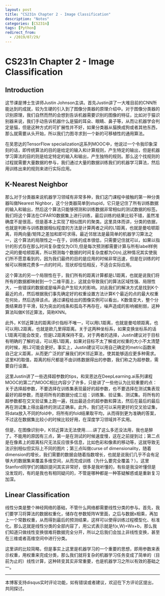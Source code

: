 ```yaml
---
layout: post
title: "CS231n Chapter 2 - Image Classification"
description: "Notes"
categories: [CS231n]
tags: [Python]
redirect_from:
  - /2019/07/29/
---
```


# CS231n Chapter 2 - Image Classification    

## Introduction  

这节课是博士生讲师Justin Johnson主讲。首先Justin讲了一大堆目前的CNN所能达到的成就，较为生硬的引入到了图像分类器的原理介绍中。对于图像分类器的识别原理，我们自然而然的会想到告诉机器需要识别的图像的特征，比如对于猫识别器来说，我们手动告诉机器什么是猫的耳朵、眼睛、鼻子等，从而让机器学会判定是猫，但是这种方式的可扩展性并不好，如果分类器从猫换成狗或者其他东西，那么就需要从头开始，所以我们力图寻求到一个新的可移植性的通用算法。  

在吴恩达的TensorFlow specialization这系列MOOC中，他说过一个令我印象深刻的话，即传统算法的目的是给定的输入和计算规则，产生特定的输出，但是机器学习算法的目的则是给定特定的输入和输出，产生独特的规则。那么这个找规则的过程就需要大量数据的参与，我们通过大量的数据训练我们的机器学习算法，然后用训练出来的规则来进行实际应用。  

## K-Nearest Neighbor  

那么对于分类器来说机器学习领域有非常多种，我们这门课程中接触的第一种分类器叫做Nearest Nighbor，这个分类器简单到stupid，它只是记住了所有训练数据的输入和输出，然后这个算法只能够预测和训练数据非常相似的测试数据的标签。我们将这个算法在CIFAR10数据集上进行训练，最后训练的结果比较不错，虽然准确度不是很高，但是基本上实现了相似图片的聚类。这里具体而讲，分类的依据，也就是判断与训练数据相似程度的方法是计算两者之间的L1距离，也就是曼哈顿距离，将两向量/矩阵之差加和即可求得。最近邻居法是最简单的机器学习算法之一，这个算法的局限性之一在于，训练的成本很低，只需要记住就可以，如果以指针的形式存在那么时间复杂度仅为O(1),但是每次预测都需要计算与所有label样例之间的曼哈顿距离，所以预测每个数据的时间复杂度都为O(n),这种情况其实使我们所不愿意看到的，因为我们最终的目的是应用的时候非常迅速，但是在训练的时候可以稍微花费多一点的时间，现状却恰恰相反，不适合实际应用。  

这个算法的另一个局限性在于，我们所有的距离计算都是L1距离，也就是说我们将所有的数据都映射到一个二维平面上，这就会导致我们的算法区域性强、局限性大，一些错误的数据或是噪声会产生较大的影响。对此我们的解决方式是找到K个最近的点，然后根据我们事先确定好的权重设置方法计算K个最近的点的最大权重在何处，然后选择该点。通过课程给出的图像实例可以看出，K数值变大，整个分类结果趋于平滑，较为突出的线条和孤岛不再存在，噪声造成的影响被削弱，这种算法叫做K邻近算法，简称KNN。  

此外，K邻近算法的距离评价指标不唯一，可以用L1距离，也就是曼哈顿距离，也可以用L2距离，也就是欧几里得距离。关于这两种坐标系，如果变换坐标系的话L1距离可能会改变，但是L2距离保持不变。对于两者的选择，Justin建议对于目标有明确的了解的话，可以用L1距离，如果对目标不太了解或对权重的大小不太清楚的时候，用L2可能会更好。事实上，Justin建议可以用自己确定的metric函数来自己定义距离，从而更广泛的扩展我们的K邻近算法，使其能够适应更多种需求。这里K的取值，距离的标尺都是不由训练数据得出的参数，我们称之为超参数，需要自行设置。  

这里Justin讲了一些选择超参数的tips，和吴恩达在DeepLearning.ai系列课程MOOC的第二门MOOC相比内容少了许多，只是讲了一些他认为比较重要的点：关于选择超参数，不要选择在训练集表现最好的超参数，也不要选择在测试集表现最好的超参数，而是将所有的数据分成三组：训练集、验证集、测试集。将所有的超参数都在交叉验证集上跑一遍，找出最适合的超参数和算法，然后在最后的最后再在测试集上得出最终的测试正确率。此外，我们还可以采用更好的交叉验证集，将data放入不同的fold中，将所有的fold结果取平均，从而得到更为准确的答案，不过这在数据集比较小的时候比较好用，在深度学习领域并不实用。  

但是，在图像识别中，K邻近算法无法使用……讲了这么多还没法用，我也是醉了。不能用的原因有三点，第一是在测试的时候速度慢，这在之前提到过；第二点是在像素上的距离标尺无法反应很多信息，比如色彩和像素的移动等，这就导致无法识别相似但实际上不同的图片；第三点叫做curse of dimensionality，随着dimension的增长，我们需要的数据会随着指数增长，也就是说我们几乎不会有足够大的数据集来覆盖多维空间，从而完成训练（为什么要完全覆盖？）。这里Stanford同学们的踊跃提问其实非常好，很多是我听懂的，有些是我没听懂但是没发现的，有的是我也有相同疑问的，不管是哪种都是一种答疑解惑或是重新复习加深。  

## Linear Classification  

线性分类是整个神经网络的基础，不管什么网络都需要线性分类的参与。首先，我们要学习将算法的数据权重化，储存在参数矩阵W里面，之后与数据x相乘，再加上一个常数权重，从而得到最后的预测结果，这样可以使得训练过程模型化、标准化。那么这就是线性分类的全部内容了，用公式表示就是f(x,W)=Wx+b，那么我们知道只做线性变换很难将数据完全分开，所以之后我们会加上非线性变换，甚至在三维或者高维空间中进行分类。  

这里讲的比较简略，但是事实上这里是机器学习的一个重要的思想，即用参数来表示权重，用权重来完成分类，那么我们就将复杂的机器学习任务变成了简单的（目前为止的）线性计算，这种转变其实非常重要，也是机器学习之所以有效的基础之一。  

---
本博客支持disqus实时评论功能，如有错误或者建议，欢迎在下方评论区提出，共同探讨。  
